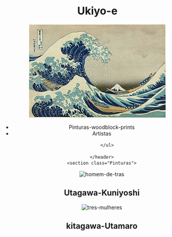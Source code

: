 <!DOCTYPE html>
<html lang="en">

<head>
    <meta charset="UTF-8">
    <meta http-equiv="X-UA-Compatible" content="IE=edge">
    <meta name="viewport" content="width=device-width, initial-scale=1.0">
    <title>Pinturas-Japonesas</title>
    <link rel="stylesheet" href="style.css">
</head>

<body>
    <header class="cabecalho">
        <div class="cabecalho-div">
            <h1 class="cabecalho-titulo">Ukiyo-e</h1>
            <img class="cabecalho-imagem" src="Great_Wave_off_Kanagawa2.jpg" alt="foto-onda">
        </div>
        <ul class="cabecalho-lista">
            <li class="cabecalho-item">Pinturas-woodblock-prints</li>
            <li class="cabecalho-item">Artistas</li>

        </ul>

    </header>
    <section class="Pinturas">
<img src="Utagawa-Kuniyoshi,_Self-Portrait,_Shunga_album,_1839 (1).jpg" alt="homem-de-tras">
<h2>Utagawa-Kuniyoshi</h2>
<img src="Kitagawa_Utamaro_-_Tomimoto_Toyohina_Takashimaya_Ohisa_and_Naniwaya_Okita_-_(MeisterDrucke-1231773).jpg" alt="tres-mulheres">
<h2>kitagawa-Utamaro</h2>
<img src="" alt="">
    </section>
</body>

</html>
